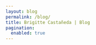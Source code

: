 ```yaml
---
layout: blog
permalink: /blog/
title: Brigitte Castañeda | Blog
pagination:
  enabled: true
---
```


